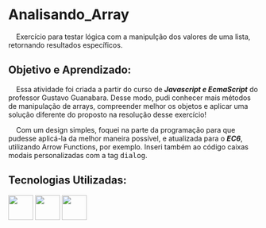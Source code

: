 # Analisando_Array
<p>&nbsp &nbsp Exercício para testar lógica com a manipulção dos valores de uma lista, retornando resultados específicos.</p>

## Objetivo e Aprendizado:
<p>&nbsp &nbsp Essa atividade foi criada a partir do curso de <b><i>Javascript e EcmaScript</i></b> do professor Gustavo Guanabara. Desse modo, pudi conhecer mais métodos de manipulação de arrays, compreender melhor os objetos e aplicar uma solução diferente do proposto na resolução desse exercício!</p>  
<p>&nbsp &nbsp Com um design simples, foquei na parte da programação para que pudesse aplicá-la da melhor maneira possível, e atualizada para o <b><i>EC6</i></b>, utilizando Arrow Functions, por exemplo. Inseri também ao código caixas modais personalizadas com a tag <kbd>dialog</kbd>.</p>

## Tecnologias Utilizadas:
<p> <img src="https://cdn.jsdelivr.net/gh/devicons/devicon/icons/html5/html5-original.svg"  style="width: 50px"/>
    <img src="https://cdn.jsdelivr.net/gh/devicons/devicon/icons/css3/css3-original.svg" style="width: 50px" />
    <img src="https://cdn.jsdelivr.net/gh/devicons/devicon/icons/javascript/javascript-original.svg" style="width: 50px" />
</p>
